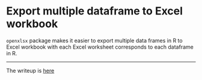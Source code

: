 # Export multiple dataframe to Excel workbook

`openxlsx` package makes it easier to export multiple data frames in R to Excel workbook with each Excel worksheet corresponds to each dataframe in R. 

---
The writeup is [here](http://bit.ly/RdatatoExcelworkbook)


